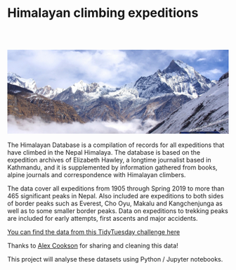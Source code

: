 # Himalayan climbing expeditions 

<br><br>

![](images/basecamp.jpeg)


The Himalayan Database is a compilation of records for all expeditions that have climbed in the Nepal Himalaya. The database is based on the expedition archives of Elizabeth Hawley, a longtime journalist based in Kathmandu, and it is supplemented by information gathered from books, alpine journals and correspondence with Himalayan climbers.

The data cover all expeditions from 1905 through Spring 2019 to more than 465 significant peaks in Nepal. Also included are expeditions to both sides of border peaks such as Everest, Cho Oyu, Makalu and Kangchenjunga as well as to some smaller border peaks. Data on expeditions to trekking peaks are included for early attempts, first ascents and major accidents.

[You can find the data from this TidyTuesday challenge here](https://github.com/rfordatascience/tidytuesday/blob/master/data/2020/2020-09-22/readme.md)

Thanks to [Alex Cookson](https://twitter.com/alexcookson) for sharing and cleaning this data!

This project will analyse these datasets using Python / Jupyter notebooks. 
